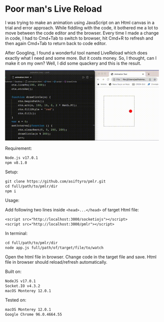 # Poor man's Live Reload


I was trying to make an animation using JavaScript on an Html canvas in a trial and error approach. While fiddling with the code, it bothered me a lot to move between the code editor and the browser. Every time I made a change in code, I had to Cmd+Tab to switch to browser, hit Cmd+R to refresh and then again Cmd+Tab to return back to code editor.

After Googling, I found a wonderful tool named LiveReload which does exactly what I need and some more. But it costs money. So, I thought, can I make it on my own? Well, I did some quackery and this is the result.

<img src="inaction.gif" title="Poor man's Live Reload demo.">

Requirement:
```
Node.js v17.0.1
npm v8.1.0
```

Setup:
```
git clone https://github.com/asiftyro/pmlr.git
cd full/path/to/pmlr/dir
npm i
```

Usage:

Add following two lines inside `<head>...</head>` of target Html file:
```
<script src="http://localhost:3000/socketiojs"></script>
<script src="http://localhost:3000/pmlr"></script>
```

In terminal:
```
cd full/path/to/pmlr/dir
node app.js full/path/of/target/file/to/watch
```

Open the html file in browser. Change code in the target file and save. Html file in browser should reload/refresh automatically.


Built on:
```
NodeJS v17.0.1
Socket.IO v4.3.2
macOS Monterey 12.0.1
```

Tested on:
```
macOS Monterey 12.0.1
Google Chrome 96.0.4664.55
```
